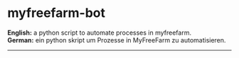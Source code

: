 # myfreefarm-bot
<b>English:</b> a python script to automate processes in myfreefarm.  
<b>German:</b> ein python skript um Prozesse in MyFreeFarm zu automatisieren.
<hr>

